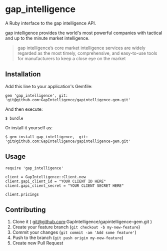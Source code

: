 gap_intelligence
=======

A Ruby interface to the gap intelligence API.

gap intelligence provides the world's most powerful companies with tactical and up to the minute market intelligence.

> gap intelligence’s core market intelligence services are widely regarded as the most
> timely, comprehensive, and easy-to-use tools for manufacturers to keep a close eye
> on the market

## Installation

Add this line to your application's Gemfile:

    gem 'gap_intelligence', git: 'git@github.com:GapIntelligence/gapintelligence-gem.git'

And then execute:

    $ bundle

Or install it yourself as:

    $ gem install gap_intelligence,  git: 'git@github.com:GapIntelligence/gapintelligence-gem.git'

## Usage

```
require 'gap_intelligence'

client = GapIntelligence::Client.new
client.gapi_client_id = "YOUR CLIENT ID HERE"
client.gapi_client_secret = "YOUR CLIENT SECRET HERE"

client.pricings
```

## Contributing

1. Clone it ( git@github.com:GapIntelligence/gapintelligence-gem.git )
2. Create your feature branch (`git checkout -b my-new-feature`)
3. Commit your changes (`git commit -am 'Add some feature'`)
4. Push to the branch (`git push origin my-new-feature`)
5. Create new Pull Request
